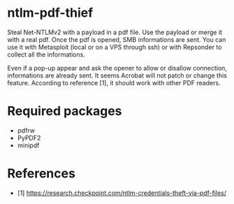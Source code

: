 # ntlm-pdf-thief

Steal Net-NTLMv2 with a payload in a pdf file. Use the payload or merge it with a real pdf.
Once the pdf is opened, SMB informations are sent. 
You can use it with Metasploit (local or on a VPS through ssh) or with Repsonder to collect all the informations.

Even if a pop-up appear and ask the opener to allow or disallow connection, informations are already sent.
It seems Acrobat will not patch or change this feature. According to reference [1], it should work with other PDF readers. 

# Required packages

- pdfrw
- PyPDF2
- minipdf

# References

- [1] https://research.checkpoint.com/ntlm-credentials-theft-via-pdf-files/ 
